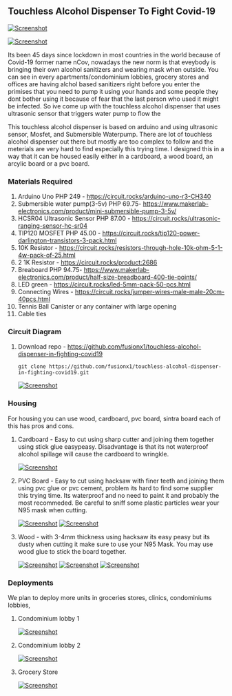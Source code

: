 ## Touchless Alcohol Dispenser To Fight Covid-19

[![Screenshot](http://dev-mapinas.pantheonsite.io/sites/default/files/protoa1.jpg)](#)

[![Screenshot](http://dev-mapinas.pantheonsite.io/sites/default/files/protoa2.jpg)](#)

Its been 45 days since lockdown in most countries in the world because of Covid-19 former name nCov, nowadays the new norm is that eveybody is bringing their own alcohol sanitizers and wearing mask when outside. You can see in every apartments/condominium lobbies, grocery stores and offices are having alchol based sanitizers right before you enter the primises that you need to pump it using your hands and some people they dont bother using it because of fear that the last person who used it might be infected. So ive come up with the touchless alcohol dispenser that uses ultrasonic sensor that triggers water pump to flow the  

This touchless alcohol dispenser is based on arduino and using ultrasonic sensor, Mosfet, and Submersible Waterpump. There are lot of touchless alcohol dispenser out there but mostly are too complex to follow and the meterials are very hard to find especially this trying time. I designed this in a way that it can be housed easily either in a cardboard, a wood board, an arcylic board or a pvc board.

### Materials Required

1. Arduino Uno PHP 249 - https://circuit.rocks/arduino-uno-r3-CH340
2. Submersible water pump(3-5v) PHP 69.75- https://www.makerlab-electronics.com/product/mini-submersible-pump-3-5v/
3. HCSR04 Ultrasonic Sensor PHP 87.00 - https://circuit.rocks/ultrasonic-ranging-sensor-hc-sr04
4. TIP120 MOSFET PHP 45.00 - https://circuit.rocks/tip120-power-darlington-transistors-3-pack.html
5. 10K Resistor - https://circuit.rocks/resistors-through-hole-10k-ohm-5-1-4w-pack-of-25.html
6. 2 1K Resistor - https://circuit.rocks/product:2686 
7. Breaboard PHP 94.75- https://www.makerlab-electronics.com/product/half-size-breadboard-400-tie-points/
8. LED green - https://circuit.rocks/led-5mm-pack-50-pcs.html
9. Connecting Wires - https://circuit.rocks/jumper-wires-male-male-20cm-40pcs.html
10. Tennis Ball Canister or any container with large opening
11. Cable ties



### Circuit Diagram

1. Download repo - https://github.com/fusionx1/touchless-alcohol-dispenser-in-fighting-covid19

    ```
    git clone https://github.com/fusionx1/touchless-alcohol-dispenser-in-fighting-covid19.git
    ```

   [![Screenshot](http://dev-mapinas.pantheonsite.io/sites/default/files/schematics.png)](#)
   
   
### Housing

For housing you can use wood, cardboard, pvc board, sintra board each of this has pros and cons.

1. Cardboard - Easy to cut using sharp cutter and joining them together using stick glue easypeasy. Disadvantage is that its not waterproof alcohol spillage will cause the cardboard to wringkle.

   [![Screenshot](http://dev-mapinas.pantheonsite.io/sites/default/files/cardboard.jpg)](#)
   
2. PVC Board - Easy to cut using hacksaw with finer teeth and joining them using pvc glue or pvc cement, problem its hard to find some supplier this trying time. Its waterproof and no need to paint it and probably the most recommeded. Be careful to sniff some plastic particles wear your N95 mask when cutting.

   [![Screenshot](http://dev-mapinas.pantheonsite.io/sites/default/files/pvc-board1.jpg)](#)
   [![Screenshot](http://dev-mapinas.pantheonsite.io/sites/default/files/pvc-board2.jpg)](#)
      
3. Wood - with 3-4mm thickness using hacksaw its easy peasy but its dusty when cutting it make sure to use your N95 Mask. You may use wood glue to stick the board together.

   [![Screenshot](http://dev-mapinas.pantheonsite.io/sites/default/files/wood1.jpg)](#)
   [![Screenshot](http://dev-mapinas.pantheonsite.io/sites/default/files/wood2.jpg)](#)
   [![Screenshot](http://dev-mapinas.pantheonsite.io/sites/default/files/wood3.jpg)](#)
   
   
### Deployments

We plan to deploy more units in groceries stores, clinics, condominiums lobbies, 

1. Condominium lobby 1

   [![Screenshot](http://dev-mapinas.pantheonsite.io/sites/default/files/deployment1.jpg)](#)
   
2. Condominium lobby 2

   [![Screenshot](http://dev-mapinas.pantheonsite.io/sites/default/files/deployment2.jpg)](#)
   
3. Grocery Store

   [![Screenshot](http://dev-mapinas.pantheonsite.io/sites/default/files/deployment3.jpg)](#)
   
  
      



